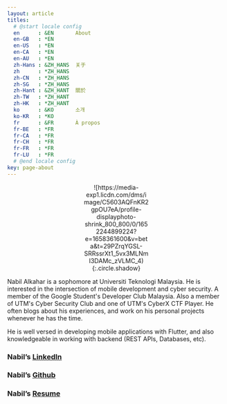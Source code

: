 ```yaml
---
layout: article
titles:
  # @start locale config
  en      : &EN       About
  en-GB   : *EN
  en-US   : *EN
  en-CA   : *EN
  en-AU   : *EN
  zh-Hans : &ZH_HANS  关于
  zh      : *ZH_HANS
  zh-CN   : *ZH_HANS
  zh-SG   : *ZH_HANS
  zh-Hant : &ZH_HANT  關於
  zh-TW   : *ZH_HANT
  zh-HK   : *ZH_HANT
  ko      : &KO       소개
  ko-KR   : *KO
  fr      : &FR       À propos
  fr-BE   : *FR
  fr-CA   : *FR
  fr-CH   : *FR
  fr-FR   : *FR
  fr-LU   : *FR
  # @end locale config
key: page-about
---
```

<!-- # Nabil Alkahar -->
<div style="width:30%; margin:0 auto;" align="center" markdown="1">
![https://media-exp1.licdn.com/dms/image/C5603AQFnKR2gpOU7eA/profile-displayphoto-shrink_800_800/0/1652244899224?e=1658361600&v=beta&t=29PZrqYGSL-SRRssrXt1_5vx3MLNmI3DAMc_zVLMC_4){:.circle.shadow}
</div>

Nabil Alkahar is a sophomore at Universiti Teknologi Malaysia.
He is interested in the intersection of mobile development and cyber security. A member of the Google Student's Developer Club Malaysia. Also a member of UTM's Cyber Security Club and one of UTM's CyberX CTF Player. He often blogs about his experiences, and work on his personal projects whenever he has the time.

He is well versed in developing mobile applications with Flutter, and also knowledgeable in working with backend (REST APIs, Databases, etc).

### Nabil’s [LinkedIn](https://www.linkedin.com/in/nabilalkahar/)

### Nabil’s [Github](https://github.com/Kahar90)

### Nabil’s [Resume](https://drive.google.com/file/d/1AnLHQBTBe1isO8zDlAybMVodLbXyHWAV/view?usp=sharing)